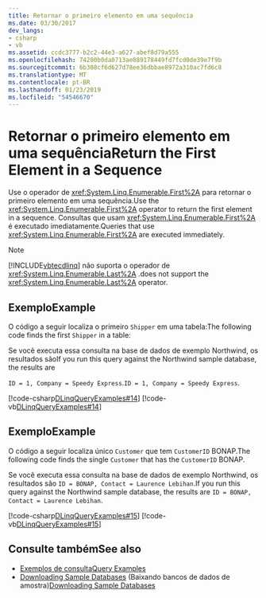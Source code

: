 ```yaml
---
title: Retornar o primeiro elemento em uma sequência
ms.date: 03/30/2017
dev_langs:
- csharp
- vb
ms.assetid: ccdc3777-b2c2-44e3-a627-abef8d79a555
ms.openlocfilehash: 74280b0da0713ae089178449fd7fcd0de39e7f9b
ms.sourcegitcommit: 6b308cf6d627d78ee36dbbae8972a310ac7fd6c8
ms.translationtype: MT
ms.contentlocale: pt-BR
ms.lasthandoff: 01/23/2019
ms.locfileid: "54546670"
---
```

# <a name="return-the-first-element-in-a-sequence"></a><span data-ttu-id="4c36f-102">Retornar o primeiro elemento em uma sequência</span><span class="sxs-lookup"><span data-stu-id="4c36f-102">Return the First Element in a Sequence</span></span>
<span data-ttu-id="4c36f-103">Use o operador de <xref:System.Linq.Enumerable.First%2A> para retornar o primeiro elemento em uma sequência.</span><span class="sxs-lookup"><span data-stu-id="4c36f-103">Use the <xref:System.Linq.Enumerable.First%2A> operator to return the first element in a sequence.</span></span> <span data-ttu-id="4c36f-104">Consultas que usam <xref:System.Linq.Enumerable.First%2A> é executado imediatamente.</span><span class="sxs-lookup"><span data-stu-id="4c36f-104">Queries that use <xref:System.Linq.Enumerable.First%2A> are executed immediately.</span></span>  
  
> [!NOTE]
>  [!INCLUDE[vbtecdlinq](../../../../../../includes/vbtecdlinq-md.md)] <span data-ttu-id="4c36f-105">não suporta o operador de <xref:System.Linq.Enumerable.Last%2A> .</span><span class="sxs-lookup"><span data-stu-id="4c36f-105">does not support the <xref:System.Linq.Enumerable.Last%2A> operator.</span></span>  
  
## <a name="example"></a><span data-ttu-id="4c36f-106">Exemplo</span><span class="sxs-lookup"><span data-stu-id="4c36f-106">Example</span></span>  
 <span data-ttu-id="4c36f-107">O código a seguir localiza o primeiro `Shipper` em uma tabela:</span><span class="sxs-lookup"><span data-stu-id="4c36f-107">The following code finds the first `Shipper` in a table:</span></span>  
  
 <span data-ttu-id="4c36f-108">Se você executa essa consulta na base de dados de exemplo Northwind, os resultados são</span><span class="sxs-lookup"><span data-stu-id="4c36f-108">If you run this query against the Northwind sample database, the results are</span></span>  
  
 <span data-ttu-id="4c36f-109">`ID = 1, Company = Speedy Express`.</span><span class="sxs-lookup"><span data-stu-id="4c36f-109">`ID = 1, Company = Speedy Express`.</span></span>  
  
 [!code-csharp[DLinqQueryExamples#14](../../../../../../samples/snippets/csharp/VS_Snippets_Data/DLinqQueryExamples/cs/Program.cs#14)]
 [!code-vb[DLinqQueryExamples#14](../../../../../../samples/snippets/visualbasic/VS_Snippets_Data/DLinqQueryExamples/vb/Module1.vb#14)]  
  
## <a name="example"></a><span data-ttu-id="4c36f-110">Exemplo</span><span class="sxs-lookup"><span data-stu-id="4c36f-110">Example</span></span>  
 <span data-ttu-id="4c36f-111">O código a seguir localiza único `Customer` que tem `CustomerID` BONAP.</span><span class="sxs-lookup"><span data-stu-id="4c36f-111">The following code finds the single `Customer` that has the `CustomerID` BONAP.</span></span>  
  
 <span data-ttu-id="4c36f-112">Se você executa essa consulta na base de dados de exemplo Northwind, os resultados são `ID = BONAP, Contact = Laurence Lebihan`.</span><span class="sxs-lookup"><span data-stu-id="4c36f-112">If you run this query against the Northwind sample database, the results are `ID = BONAP, Contact = Laurence Lebihan`.</span></span>  
  
 [!code-csharp[DLinqQueryExamples#15](../../../../../../samples/snippets/csharp/VS_Snippets_Data/DLinqQueryExamples/cs/Program.cs#15)]
 [!code-vb[DLinqQueryExamples#15](../../../../../../samples/snippets/visualbasic/VS_Snippets_Data/DLinqQueryExamples/vb/Module1.vb#15)]  
  
## <a name="see-also"></a><span data-ttu-id="4c36f-113">Consulte também</span><span class="sxs-lookup"><span data-stu-id="4c36f-113">See also</span></span>
- [<span data-ttu-id="4c36f-114">Exemplos de consulta</span><span class="sxs-lookup"><span data-stu-id="4c36f-114">Query Examples</span></span>](../../../../../../docs/framework/data/adonet/sql/linq/query-examples.md)
- <span data-ttu-id="4c36f-115">[Downloading Sample Databases](../../../../../../docs/framework/data/adonet/sql/linq/downloading-sample-databases.md) (Baixando bancos de dados de amostra)</span><span class="sxs-lookup"><span data-stu-id="4c36f-115">[Downloading Sample Databases](../../../../../../docs/framework/data/adonet/sql/linq/downloading-sample-databases.md)</span></span>

